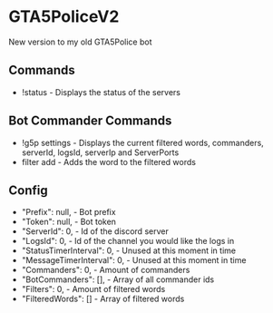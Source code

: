 # GTA5PoliceV2
New version to my old GTA5Police bot

## Commands
- !status - Displays the status of the servers

## Bot Commander Commands
- !g5p settings - Displays the current filtered words, commanders, serverId, logsId, serverIp and ServerPorts
- filter add <word> - Adds the word to the filtered words

## Config
  - "Prefix": null, - Bot prefix
  - "Token": null, - Bot token
  - "ServerId": 0, - Id of the discord server
  - "LogsId": 0, - Id of the channel you would like the logs in
  - "StatusTimerInterval": 0, - Unused at this moment in time
  - "MessageTimerInterval": 0, - Unused at this moment in time
  - "Commanders": 0, - Amount of commanders
  - "BotCommanders": [], - Array of all commander ids
  - "Filters": 0, - Amount of filtered words
  - "FilteredWords": [] - Array of filtered words
